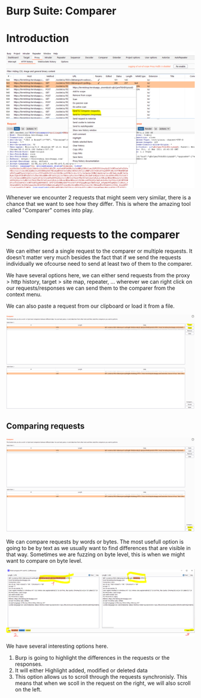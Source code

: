 # Burp Suite: Comparer

# Introduction

![Burp%20Suite%20Comparer%20ac4f316bf2f542acbf7f0d77ddb33129/Untitled.png](Burp%20Suite%20Comparer%20ac4f316bf2f542acbf7f0d77ddb33129/Untitled.png)

Whenever we encounter 2 requests that might seem very similar, there is a chance that we want to see how they differ. This is where the amazing tool called "Comparer" comes into play.

# Sending requests to the comparer

We can either send a single request to the comparer or multiple requests. It doesn't matter very much besides the fact that if we send the requests individually we ofcourse need to send at least two of them to the comparer.

We have several options here, we can either send requests from the proxy > http history, target > site map, repeater, ... wherever we can right click on our requests/responses we can send them to the comparer from the context menu.

We can also paste a request from our clipboard or load it from a file.

![Burp%20Suite%20Comparer%20ac4f316bf2f542acbf7f0d77ddb33129/Untitled%201.png](Burp%20Suite%20Comparer%20ac4f316bf2f542acbf7f0d77ddb33129/Untitled%201.png)

## Comparing requests

![Burp%20Suite%20Comparer%20ac4f316bf2f542acbf7f0d77ddb33129/Untitled%202.png](Burp%20Suite%20Comparer%20ac4f316bf2f542acbf7f0d77ddb33129/Untitled%202.png)

We can compare requests by words or bytes. The most usefull option is going to be by text as we usually want to find differences that are visible in that way. Sometimes we are fuzzing on byte level, this is when we might want to compare on byte level.

![Burp%20Suite%20Comparer%20ac4f316bf2f542acbf7f0d77ddb33129/Untitled%203.png](Burp%20Suite%20Comparer%20ac4f316bf2f542acbf7f0d77ddb33129/Untitled%203.png)

We have several interesting options here. 

1. Burp is going to highlight the differences in the requests or the responses.
2. It will either Highlight added, modified or deleted data
3. This option allows us to scroll through the requests synchronisly. This means that when we scoll in the request on the right, we will also scroll on the left.